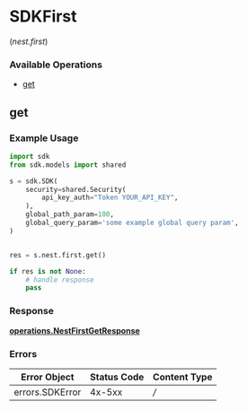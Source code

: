 # SDKFirst
(*nest.first*)

### Available Operations

* [get](#get)

## get

### Example Usage

```python
import sdk
from sdk.models import shared

s = sdk.SDK(
    security=shared.Security(
        api_key_auth="Token YOUR_API_KEY",
    ),
    global_path_param=100,
    global_query_param='some example global query param',
)


res = s.nest.first.get()

if res is not None:
    # handle response
    pass

```


### Response

**[operations.NestFirstGetResponse](../../models/operations/nestfirstgetresponse.md)**
### Errors

| Error Object    | Status Code     | Content Type    |
| --------------- | --------------- | --------------- |
| errors.SDKError | 4x-5xx          | */*             |
